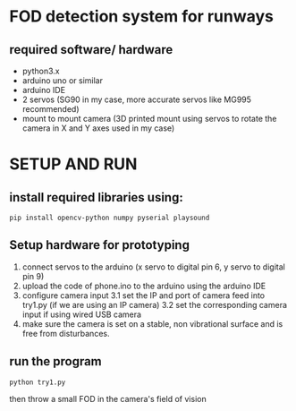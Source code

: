 # FOD detection system for runways
## required software/ hardware
- python3.x
- arduino uno or similar
- arduino IDE
- 2 servos (SG90 in my case, more accurate servos like MG995 recommended)
- mount to mount camera (3D printed mount using servos to rotate the camera in X and Y axes used in my case)
# SETUP AND RUN
## install required libraries using:
```
pip install opencv-python numpy pyserial playsound
```
## Setup hardware for prototyping
1. connect servos to the arduino (x servo to digital pin 6, y servo to digital pin 9)
2. upload the code of phone.ino to the arduino using the arduino IDE
3. configure camera input
3.1 set the IP and port of camera feed into try1.py (if we are using an IP camera)
3.2 set the corresponding camera input if using wired USB camera
4. make sure the camera is set on a stable, non vibrational surface and is free from disturbances.
## run the program
```
python try1.py
```
 then throw a small FOD in the camera's field of vision
